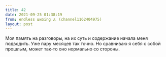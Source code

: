 ```yaml
---
title: 42
date: 2021-09-25 01:38:19
from: endless шизing ⍼ (channel1162404975)
layout: post
---
```


Моя память на разговоры, на их суть и содержание начала меня подводить. Уже пару месяцев так точно.
Но сравниваю я себя с собой прошлым, может так-то оно нормально со стороны.
